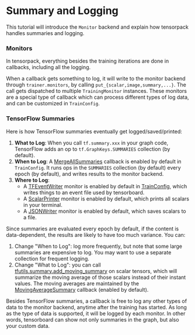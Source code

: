 # Summary and Logging

This tutorial will introduce the `Monitor` backend and
explain how tensorpack handles summaries and logging.

### Monitors

In tensorpack, everything besides the training iterations are done in callbacks, including all the logging.

When a callback gets something to log, it will write to the monitor backend through
`trainer.monitors`, by calling `put_{scalar,image,summary,...}`.
The call gets dispatched to multiple `TrainingMonitor` instances.
These monitors are a special type of callback which can process different types of log data,
and can be customized in `TrainConfig`.


### TensorFlow Summaries

Here is how TensorFlow summaries eventually get logged/saved/printed:

1. __What to Log__: When you call `tf.summary.xxx` in your graph code, TensorFlow adds an op to
	`tf.GraphKeys.SUMMARIES` collection (by default).
2. __When to Log__: A [MergeAllSummaries](../modules/callbacks.html#tensorpack.callbacks.MergeAllSummaries)
	callback is enabled by default in `TrainConfig`.
	It runs ops in the `SUMMARIES` collection (by default) every epoch (by default),
	and writes results to the monitor backend.
3. __Where to Log__:
	* A [TFEventWriter](../modules/callbacks.html#tensorpack.callbacks.TFEventWriter)
		monitor is enabled by default in [TrainConfig](../modules/train.html#tensorpack.train.TrainConfig),
		which writes things to an event file used by tensorboard.
	* A [ScalarPrinter](../modules/callbacks.html#tensorpack.callbacks.ScalarPrinter)
		monitor is enabled by default, which prints all scalars in your terminal.
	* A [JSONWriter](../modules/callbacks.html#tensorpack.callbacks.JSONWriter)
		monitor is enabled by default, which saves scalars to a file.

Since summaries are evaluated every epoch by default, if the content is data-dependent, the results
are likely to have too much variance. You can:
1. Change "When to Log": log more frequently, but note that some large summaries are expensive to
	 log. You may want to use a separate collection for frequent logging.
2. Change "What to Log": you can call
	 [tfutils.summary.add_moving_summary](../modules/tfutils.html#tensorpack.tfutils.summary.add_moving_summary)
	 on scalar tensors, which will summarize the moving average of those scalars instead of their instant values.
	 The moving averages are maintained by the
	 [MovingAverageSummary](../modules/callbacks.html#tensorpack.callbacks.MovingAverageSummary)
	 callback (enabled by default).

Besides TensorFlow summaries,
a callback is free to log any other types of data to the monitor backend,
anytime after the training has started.
As long as the type of data is supported, it will be logged by each monitor.
In other words, tensorboard can show not only summaries in the graph, but also your custom data.
